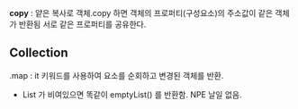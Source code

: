 **copy** : 얕은 복사로 객체.copy 하면 객체의 프로퍼티(구성요소)의 주소값이 같은 객체가 반환됨 서로 같은 프로퍼티를 공유한다.




## Collection

 .map : it 키워드를 사용하여 요소를 순회하고 변경된 객체를 반환.
* List 가 비여있으면 똑같이 emptyList() 를 반환함. NPE 날일 없음.
```

```

